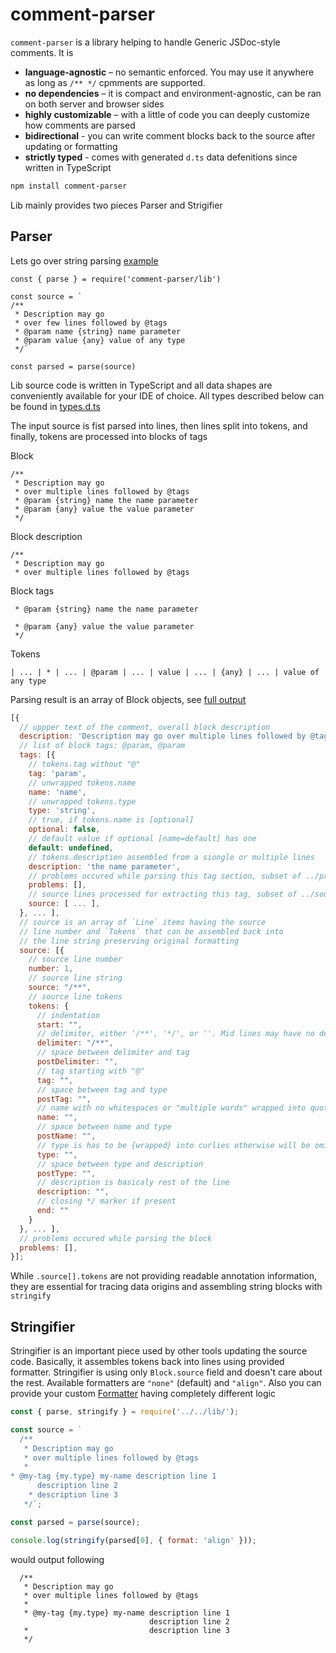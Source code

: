 # comment-parser

`comment-parser` is a library helping to handle Generic JSDoc-style comments. It is

- **language-agnostic** – no semantic enforced. You may use it anywhere as long as `/** */` cpmments are supported.
- **no dependencies** – it is compact and environment-agnostic, can be ran on both server and browser sides
- **highly customizable** – with a little of code you can deeply customize how comments are parsed
- **bidirectional** - you can write comment blocks back to the source after updating or formatting
- **strictly typed** - comes with generated `d.ts` data defenitions since written in TypeScript

```sh
npm install comment-parser
```

Lib mainly provides two pieces Parser and Strigifier

## Parser

Lets go over string parsing [example](./examples/parse-string)

```
const { parse } = require('comment-parser/lib')

const source = `
/**
 * Description may go
 * over few lines followed by @tags
 * @param name {string} name parameter
 * @param value {any} value of any type
 */`

const parsed = parse(source)
```

Lib source code is written in TypeScript and all data shapes are conveniently available for your IDE of choice. All types described below can be found in [types.d.ts](./lib/types.d.ts)

The input source is fist parsed into lines, then lines split into tokens, and finally, tokens are processed into blocks of tags

Block

```
/**
 * Description may go
 * over multiple lines followed by @tags
 * @param {string} name the name parameter
 * @param {any} value the value parameter
 */
```

Block description

```
/**
 * Description may go
 * over multiple lines followed by @tags
```

Block tags

```
 * @param {string} name the name parameter
```

```
 * @param {any} value the value parameter
 */
```

Tokens

```
| ... | * | ... | @param | ... | value | ... | {any} | ... | value of any type
```

Parsing result is an array of Block objects, see [full output](./examples/parse-string/output.json)

```js
[{
  // uppper text of the comment, overall block description
  description: 'Description may go over multiple lines followed by @tags',
  // list of block tags: @param, @param
  tags: [{
    // tokens.tag without "@"
    tag: 'param',
    // unwrapped tokens.name
    name: 'name',
    // unwrapped tokens.type
    type: 'string',
    // true, if tokens.name is [optional]
    optional: false,
    // default value if optional [name=default] has one
    default: undefined,
    // tokens.description assembled from a siongle or multiple lines
    description: 'the name parameter',
    // problems occured while parsing this tag section, subset of ../problems array
    problems: [],
    // source lines processed for extracting this tag, subset of ../source array
    source: [ ... ],
  }, ... ],
  // source is an array of `Line` items having the source
  // line number and `Tokens` that can be assembled back into
  // the line string preserving original formatting
  source: [{
    // source line number
    number: 1,
    // source line string
    source: "/**",
    // source line tokens
    tokens: {
      // indentation
      start: "",
      // delimiter, either '/**', '*/', or ''. Mid lines may have no delimiters
      delimiter: "/**",
      // space between delimiter and tag
      postDelimiter: "",
      // tag starting with "@"
      tag: "",
      // space between tag and type
      postTag: "",
      // name with no whitespaces or "multiple words" wrapped into quotes. May occure in [name] and [name=default] forms
      name: "",
      // space between name and type
      postName: "",
      // type is has to be {wrapped} into curlies otherwise will be omitted
      type: "",
      // space between type and description
      postType: "",
      // description is basicaly rest of the line
      description: "",
      // closing */ marker if present
      end: ""
    }
  }, ... ],
  // problems occured while parsing the block
  problems: [],
}];
```

While `.source[].tokens` are not providing readable annotation information, they are essential for tracing data origins and assembling string blocks with `stringify`

## Stringifier

Stringifier is an important piece used by other tools updating the source code. Basically, it assembles tokens back into lines using provided formatter. Stringifier is using only `Block.source` field and doesn't care about the rest. Available formatters are `"none"` (default) and `"align"`. Also you can provide your custom [Formatter](./lib/strigifier.d.ts) having completely different logic

```js
const { parse, stringify } = require('../../lib/');

const source = `
  /**
   * Description may go
   * over multiple lines followed by @tags
   * 
* @my-tag {my.type} my-name description line 1
      description line 2
    * description line 3
   */`;

const parsed = parse(source);

console.log(stringify(parsed[0], { format: 'align' }));
```

would output following

```
  /**
   * Description may go
   * over multiple lines followed by @tags
   *
   * @my-tag {my.type} my-name description line 1
                               description line 2
   *                           description line 3
   */
```
